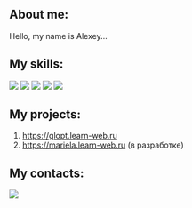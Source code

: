 ## About me:
Hello, my name is Alexey...

## My skills:
<img src="https://img.shields.io/badge/HTML-C0C0C0?style=for-the-badge&logo=HTML5&logoColor=E34F26"> <img src="https://img.shields.io/badge/CSS-C0C0C0?style=for-the-badge&logo=CSS3&logoColor=1572B6"> <img src="https://img.shields.io/badge/Sass-C0C0C0?style=for-the-badge&logo=Sass&logoColor=CC6699"> <img src="https://img.shields.io/badge/Git-C0C0C0?style=for-the-badge&logo=Git&logoColor=F05032"> <img src="https://img.shields.io/badge/Gulp-C0C0C0?style=for-the-badge&logo=Gulp&logoColor=CF4647">

## My projects:
1. https://glopt.learn-web.ru
2. https://mariela.learn-web.ru (в разработке)

## My contacts:
<a href="https://t.me/Aleksevr" target="_blank">
  <img src="https://img.shields.io/badge/Telegram-C0C0C0?style=for-the-badge&logo=Telegram&logoColor=26A5E4">
</a>
